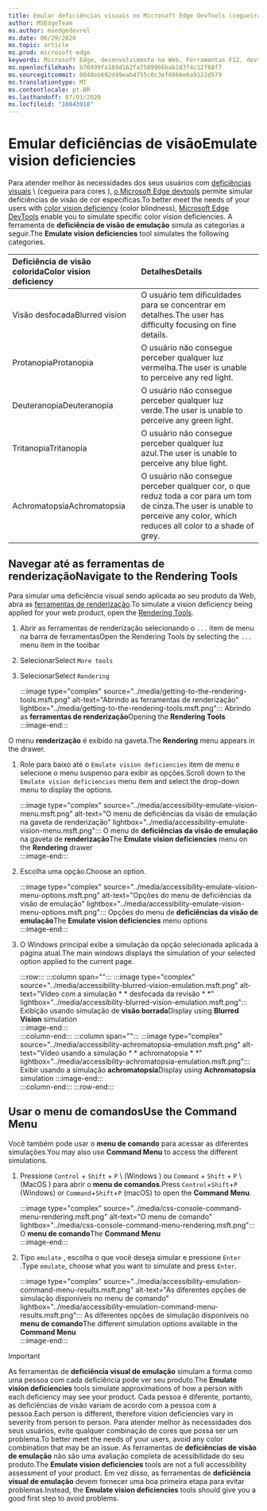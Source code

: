 ```yaml
---
title: Emular deficiências visuais no Microsoft Edge DevTools (cegueira para cores)
author: MSEdgeTeam
ms.author: msedgedevrel
ms.date: 06/29/2020
ms.topic: article
ms.prod: microsoft-edge
keywords: Microsoft Edge, desenvolvimento na Web, Ferramentas F12, devtools
ms.openlocfilehash: b70499fa189d162fa7589966bab183f4c12f68f7
ms.sourcegitcommit: 0048eb692d49eab4755c0c3ef6866e6a9122d579
ms.translationtype: MT
ms.contentlocale: pt-BR
ms.lasthandoff: 07/01/2020
ms.locfileid: "10843918"
---
```

# <span data-ttu-id="eea62-103">Emular deficiências de visão</span><span class="sxs-lookup"><span data-stu-id="eea62-103">Emulate vision deficiencies</span></span>

<span data-ttu-id="eea62-104">Para atender melhor às necessidades dos seus usuários com [deficiências visuais][ColorblindawarenessMain] \ (cegueira para cores \), [o Microsoft Edge devtools][MicrosoftEdgeDevTools] permite simular deficiências de visão de cor específicas.</span><span class="sxs-lookup"><span data-stu-id="eea62-104">To better meet the needs of your users with [color vision deficiency][ColorblindawarenessMain] \(color blindness\), [Microsoft Edge DevTools][MicrosoftEdgeDevTools] enable you to simulate specific color vision deficiencies.</span></span>  <span data-ttu-id="eea62-105">A ferramenta de **deficiência de visão de emulação** simula as categorias a seguir.</span><span class="sxs-lookup"><span data-stu-id="eea62-105">The **Emulate vision deficiencies** tool simulates the following categories.</span></span>  

| <span data-ttu-id="eea62-106">Deficiência de visão colorida</span><span class="sxs-lookup"><span data-stu-id="eea62-106">Color vision deficiency</span></span> | <span data-ttu-id="eea62-107">Detalhes</span><span class="sxs-lookup"><span data-stu-id="eea62-107">Details</span></span> |  
|:--- |:--- |  
| <span data-ttu-id="eea62-108">Visão desfocada</span><span class="sxs-lookup"><span data-stu-id="eea62-108">Blurred vision</span></span> | <span data-ttu-id="eea62-109">O usuário tem dificuldades para se concentrar em detalhes.</span><span class="sxs-lookup"><span data-stu-id="eea62-109">The user has difficulty focusing on fine details.</span></span> |   
| <span data-ttu-id="eea62-110">Protanopia</span><span class="sxs-lookup"><span data-stu-id="eea62-110">Protanopia</span></span> | <span data-ttu-id="eea62-111">O usuário não consegue perceber qualquer luz vermelha.</span><span class="sxs-lookup"><span data-stu-id="eea62-111">The user is unable to perceive any red light.</span></span> |  
| <span data-ttu-id="eea62-112">Deuteranopia</span><span class="sxs-lookup"><span data-stu-id="eea62-112">Deuteranopia</span></span> | <span data-ttu-id="eea62-113">O usuário não consegue perceber qualquer luz verde.</span><span class="sxs-lookup"><span data-stu-id="eea62-113">The user is unable to perceive any green light.</span></span> |  
| <span data-ttu-id="eea62-114">Tritanopia</span><span class="sxs-lookup"><span data-stu-id="eea62-114">Tritanopia</span></span> | <span data-ttu-id="eea62-115">O usuário não consegue perceber qualquer luz azul.</span><span class="sxs-lookup"><span data-stu-id="eea62-115">The user is unable to perceive any blue light.</span></span> |  
| <span data-ttu-id="eea62-116">Achromatopsia</span><span class="sxs-lookup"><span data-stu-id="eea62-116">Achromatopsia</span></span> | <span data-ttu-id="eea62-117">O usuário não consegue perceber qualquer cor, o que reduz toda a cor para um tom de cinza.</span><span class="sxs-lookup"><span data-stu-id="eea62-117">The user is unable to perceive any color, which reduces all color to a shade of grey.</span></span> |  

## <span data-ttu-id="eea62-118">Navegar até as ferramentas de renderização</span><span class="sxs-lookup"><span data-stu-id="eea62-118">Navigate to the Rendering Tools</span></span>  

<span data-ttu-id="eea62-119">Para simular uma deficiência visual sendo aplicada ao seu produto da Web, abra as [ferramentas de renderização][RenderingTools].</span><span class="sxs-lookup"><span data-stu-id="eea62-119">To simulate a vision deficiency being applied for your web product, open the [Rendering Tools][RenderingTools].</span></span>  

1.  <span data-ttu-id="eea62-120">Abrir as ferramentas de renderização selecionando o `...` item de menu na barra de ferramentas</span><span class="sxs-lookup"><span data-stu-id="eea62-120">Open the Rendering Tools by selecting the `...` menu item in the toolbar</span></span>  
1.  <span data-ttu-id="eea62-121">Selecionar</span><span class="sxs-lookup"><span data-stu-id="eea62-121">Select</span></span> `More tools`  
1.  <span data-ttu-id="eea62-122">Selecionar</span><span class="sxs-lookup"><span data-stu-id="eea62-122">Select</span></span> `Rendering`  
    
    :::image type="complex" source="../media/getting-to-the-rendering-tools.msft.png" alt-text="Abrindo as ferramentas de renderização" lightbox="../media/getting-to-the-rendering-tools.msft.png":::
       <span data-ttu-id="eea62-124">Abrindo as **ferramentas de renderização**</span><span class="sxs-lookup"><span data-stu-id="eea62-124">Opening the **Rendering Tools**</span></span>  
    :::image-end:::  

<span data-ttu-id="eea62-125">O menu **renderização** é exibido na gaveta.</span><span class="sxs-lookup"><span data-stu-id="eea62-125">The **Rendering** menu appears in the drawer.</span></span>  

1.  <span data-ttu-id="eea62-126">Role para baixo até o `Emulate vision deficiencies` item de menu e selecione o menu suspenso para exibir as opções.</span><span class="sxs-lookup"><span data-stu-id="eea62-126">Scroll down to the `Emulate vision deficiencies` menu item and select the drop-down menu to display the options.</span></span>  
    
    :::image type="complex" source="../media/accessibility-emulate-vision-menu.msft.png" alt-text="O menu de deficiências da visão de emulação na gaveta de renderização" lightbox="../media/accessibility-emulate-vision-menu.msft.png":::
       <span data-ttu-id="eea62-128">O menu de **deficiências da visão de emulação** na gaveta de **renderização**</span><span class="sxs-lookup"><span data-stu-id="eea62-128">The **Emulate vision deficiencies** menu on the **Rendering** drawer</span></span>  
    :::image-end:::  
    
1.  <span data-ttu-id="eea62-129">Escolha uma opção.</span><span class="sxs-lookup"><span data-stu-id="eea62-129">Choose an option.</span></span>  
    
    :::image type="complex" source="../media/accessibility-emulate-vision-menu-options.msft.png" alt-text="Opções do menu de deficiências da visão de emulação" lightbox="../media/accessibility-emulate-vision-menu-options.msft.png":::
       <span data-ttu-id="eea62-131">Opções do menu de **deficiências da visão de emulação**</span><span class="sxs-lookup"><span data-stu-id="eea62-131">The **Emulate vision deficiencies** menu options</span></span>  
    :::image-end:::  
    
1.  <span data-ttu-id="eea62-132">O Windows principal exibe a simulação da opção selecionada aplicada à página atual.</span><span class="sxs-lookup"><span data-stu-id="eea62-132">The main windows displays the simulation of your selected option applied to the current page.</span></span>  
    
    :::row:::
       :::column span="":::
          :::image type="complex" source="../media/accessibility-blurred-vision-emulation.msft.png" alt-text="Vídeo com a simulação \* \* desfocada da revisão \* \*" lightbox="../media/accessibility-blurred-vision-emulation.msft.png":::
             <span data-ttu-id="eea62-134">Exibição usando simulação de **visão borrada**</span><span class="sxs-lookup"><span data-stu-id="eea62-134">Display using **Blurred Vision** simulation</span></span>  
          :::image-end:::  
       :::column-end:::
       :::column span="":::
          :::image type="complex" source="../media/accessibility-achromatopsia-emulation.msft.png" alt-text="Vídeo usando a simulação \* \* achromatopsia \* \*" lightbox="../media/accessibility-achromatopsia-emulation.msft.png":::
             <span data-ttu-id="eea62-136">Exibir usando a simulação **achromatopsia**</span><span class="sxs-lookup"><span data-stu-id="eea62-136">Display using **Achromatopsia** simulation</span></span> :::image-end:::  
       :::column-end:::
    :::row-end:::
    
## <span data-ttu-id="eea62-137">Usar o menu de comandos</span><span class="sxs-lookup"><span data-stu-id="eea62-137">Use the Command Menu</span></span>  

<span data-ttu-id="eea62-138">Você também pode usar o **menu de comando** para acessar as diferentes simulações.</span><span class="sxs-lookup"><span data-stu-id="eea62-138">You may also use **Command Menu** to access the different simulations.</span></span>  

1.  <span data-ttu-id="eea62-139">Pressione `Control` + `Shift` + `P` \ (Windows \) ou `Command` + `Shift` + `P` \ (MacOS \) para abrir o **menu de comandos**.</span><span class="sxs-lookup"><span data-stu-id="eea62-139">Press `Control`+`Shift`+`P` \(Windows\) or `Command`+`Shift`+`P` \(macOS\) to open the **Command Menu**.</span></span>  
    
    :::image type="complex" source="../media/css-console-command-menu-rendering.msft.png" alt-text="O menu de comando" lightbox="../media/css-console-command-menu-rendering.msft.png":::
       <span data-ttu-id="eea62-141">O **menu de comando**</span><span class="sxs-lookup"><span data-stu-id="eea62-141">The **Command Menu**</span></span>  
    :::image-end:::  
    
1.  <span data-ttu-id="eea62-142">Tipo `emulate` , escolha o que você deseja simular e pressione `Enter` .</span><span class="sxs-lookup"><span data-stu-id="eea62-142">Type `emulate`, choose what you want to simulate and press `Enter`.</span></span>  
    
    :::image type="complex" source="../media/accessibility-emulation-command-menu-results.msft.png" alt-text="As diferentes opções de simulação disponíveis no menu de comando" lightbox="../media/accessibility-emulation-command-menu-results.msft.png":::
       <span data-ttu-id="eea62-144">As diferentes opções de simulação disponíveis no **menu de comando**</span><span class="sxs-lookup"><span data-stu-id="eea62-144">The different simulation options available in the **Command Menu**</span></span>  
    :::image-end:::  
    
> [!IMPORTANT]
> <span data-ttu-id="eea62-145">As ferramentas de **deficiência visual de emulação** simulam a forma como uma pessoa com cada deficiência pode ver seu produto.</span><span class="sxs-lookup"><span data-stu-id="eea62-145">The **Emulate vision deficiencies** tools simulate approximations of how a person with each deficiency may see your product.</span></span>  <span data-ttu-id="eea62-146">Cada pessoa é diferente, portanto, as deficiências de visão variam de acordo com a pessoa com a pessoa.</span><span class="sxs-lookup"><span data-stu-id="eea62-146">Each person is different, therefore vision deficiencies vary in severity from person to person.</span></span>  <span data-ttu-id="eea62-147">Para atender melhor às necessidades dos seus usuários, evite qualquer combinação de cores que possa ser um problema.</span><span class="sxs-lookup"><span data-stu-id="eea62-147">To better meet the needs of your users, avoid any color combination that may be an issue.</span></span>  <span data-ttu-id="eea62-148">As ferramentas de **deficiências de visão de emulação** não são uma avaliação completa de acessibilidade do seu produto.</span><span class="sxs-lookup"><span data-stu-id="eea62-148">The **Emulate vision deficiencies** tools are not a full accessibility assessment of your product.</span></span>  <span data-ttu-id="eea62-149">Em vez disso, as ferramentas de **deficiência visual de emulação** devem fornecer uma boa primeira etapa para evitar problemas.</span><span class="sxs-lookup"><span data-stu-id="eea62-149">Instead, the **Emulate vision deficiencies** tools should  give you a good first step to avoid problems.</span></span>  

<!-- links -->  

[MicrosoftEdgeDevTools]: /microsoft-edge/devtools-guide-chromium "Ferramentas de desenvolvedor do Microsoft Edge (Chromium)"  
[ColorblindawarenessMain]: http://www.colourblindawareness.org "A organização de conscientização de cores cego"  
[AmfcbMain]: https://www.amfcb.org "A base americana do cego colorido (AFCB)"  
[RenderingTools]: /microsoft-edge/devtools-guide-chromium/rendering-tools "Ferramentas de renderização do Microsoft Edge (Chromium)"  
